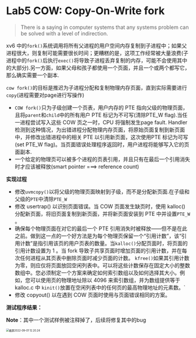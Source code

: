 # Lab5 COW: Copy-On-Write fork

> There is a saying in computer systems that any systems problem can be solved with a level of indirection. 

xv6 中的`fork()`系统调用将所有父进程的用户空间内存复制到子进程中；如果父进程很大，则复制可能需要很长时间；更糟糕的是，这项工作经常被大量浪费(子进程中的`fork()`后执行`exec()`将导致子进程丢弃复制的内存，可能不会使用其中的大部分).另一方面，如果父母和孩子都使用一个页面，并且一个或两个都写它，那么确实需要一个副本.

`cow fork()`的目标是推迟为子进程分配和复制物理内存页面，直到实际需要进行`copy`(进程需要对page进行写操作)

- `COW fork()`只为子级创建一个页表，用户内存的 PTE 指向父级的物理页面，且将`parent`和`child`中的所有用户 PTE 标记为不可写(清除PTE_W flag).当任一进程尝试写入这些 COW 页之一时，CPU 将强制发生page fault. Handler检测到这种情况，为出错进程分配物理内存页面，将原始页面复制到新页面中，并修改出错进程中的相关 PTE 以引用新页面，这次使用PTE 标记为可写(set PTE_W flag)。当页面错误处理程序返回时，用户进程将能够写入它的页面副本.
- 一个给定的物理页可以被多个进程的页表引用，并且只有在最后一个引用消失时才应该被释放(smart pointer ===> reference count)

**实现过程**

- 修改`uvmcopy()`以将父级的物理页面映射到子级，而不是分配新页面.在子级和父级的`PTE`中清除`PTE_W`
- 修改 usertrap() 以识别页面错误。当 COW 页面发生缺页时，使用 kalloc() 分配新页面，将旧页面复制到新页面，并将新页面安装到 PTE 中并设置`PTE_W` 。
- 确保每个物理页面在对它的最后一个 PTE 引用消失时被释放——但不是在此之前。做到这一点的一个好方法是为每个物理页保留一个“引用计数”，该“引用计数”是指引用该页的用户页表的数量。当`kalloc()`分配页面时，将页面的引用计数设置为 1 。当 fork 导致子共享页面时增加页面的引用计数，并在每次任何进程从其页表中删除页面时减少页面的计数。 `kfree()`如果其引用计数为零，则应仅将页面放回空闲列表中。可以将这些计数保存在固定大小的整数数组中。您必须制定一个方案来确定如何索引数组以及如何选择其大小。例如，您可以使用页的物理地址除以 4096 来索引数组，并为数组提供等于kalloc.c 中 `kinit()`放置在空闲列表中的任何页的最高物理地址的元素数。`
- 修改 copyout() 以在遇到 COW 页面时使用与页面错误相同的方案。

**测试程序结果：**

**Note**：其中一个测试样例被注释掉了，后续将修复其中的bug

<img src="https://xmtxpic.oss-cn-hangzhou.aliyuncs.com/img/%E6%88%AA%E5%B1%8F2022-09-01%2012.20.24.png" alt="截屏2022-09-01 12.20.24" style="zoom:50%;" />